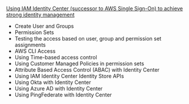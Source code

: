 [Using IAM Identity Center (successor to AWS Single Sign-On) to achieve strong identity management](https://catalog.us-east-1.prod.workshops.aws/workshops/590f8439-42c7-46a1-8e70-28ee41498b3a/en-US)
- Create User and Groups
- Permission Sets
- Testing the access based on user, group and permission set assignments
- AWS CLI Access
- Using Time-based access control
- Using Customer Managed Policies in permission sets
- Attribute Based Access Control (ABAC) with Identity Center
- Using IAM Identity Center Identity Store APIs
- Using Okta with Identity Center
- Using Azure AD with Identity Center
- Using PingFederate with Identity Center
